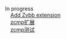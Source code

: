 In progress \
&emsp;[Add Zvbb extension](https://github.com/riscv/sail-riscv/pull/558) \
&emsp;[zcmp扩展](https://github.com/riscv/sail-riscv/pull/610) \
&emsp;[zcmp测试](https://github.com/riscv-software-src/riscv-tests/pull/592)
